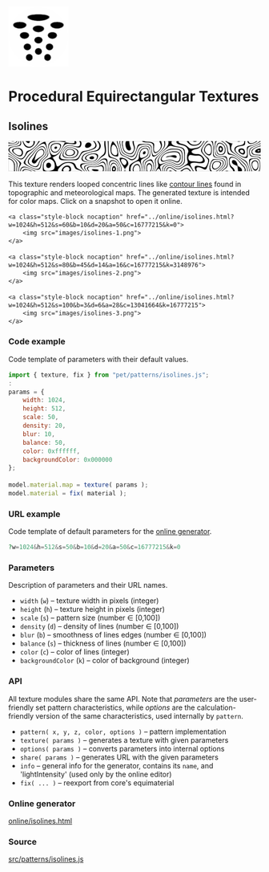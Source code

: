 <img class="logo" src="../assets/logo/logo.png">


# Procedural Equirectangular Textures


## Isolines
<img src="images/isolines.jpg">

This texture renders looped concentric lines like
[contour lines](https://en.wikipedia.org/wiki/Contour_line)
found in topographic and meteorological maps. The generated
texture is intended for color maps. Click on a snapshot to
open it online.

<p class="gallery">

	<a class="style-block nocaption" href="../online/isolines.html?w=1024&h=512&s=60&b=10&d=20&a=50&c=16777215&k=0">
		<img src="images/isolines-1.png">
	</a>

	<a class="style-block nocaption" href="../online/isolines.html?w=1024&h=512&s=80&b=45&d=14&a=16&c=16777215&k=3148976">
		<img src="images/isolines-2.png">
	</a>

	<a class="style-block nocaption" href="../online/isolines.html?w=1024&h=512&s=100&b=3&d=6&a=28&c=13041664&k=16777215">
		<img src="images/isolines-3.png">
	</a>

</p>


### Code example

Code template of parameters with their default values.

```js
import { texture, fix } from "pet/patterns/isolines.js";
:
params = {
	width: 1024,
	height: 512,
	scale: 50,
	density: 20,
	blur: 10,
	balance: 50,
	color: 0xffffff,
	backgroundColor: 0x000000
};

model.material.map = texture( params );
model.material = fix( material );
```

### URL example

Code template of default parameters for the [online generator](../online/isolines.html).

```php
?w=1024&h=512&s=50&b=10&d=20&a=50&c=16777215&k=0
```

### Parameters

Description of parameters and their URL names.

* `width` (`w`) &ndash; texture width in pixels (integer)
* `height` (`h`) &ndash; texture height in pixels (integer)
* `scale` (`s`) &ndash; pattern size (number &#x2208; [0,100])
* `density` (`d`) &ndash; density of lines (number &#x2208; [0,100])
* `blur` (`b`) &ndash; smoothness of lines edges (number &#x2208; [0,100])
* `balance` (`s`) &ndash; thickness of lines (number &#x2208; [0,100])
* `color` (`c`) &ndash; color of lines (integer)
* `backgroundColor` (`k`) &ndash; color of background (integer)


### API

All texture modules share the same API. Note that *parameters*
are the user-friendly set pattern characteristics, while
*options* are the calculation-friendly version of the same
characteristics, used internally by `pattern`.

* `pattern( x, y, z, color, options )` &ndash; pattern implementation
* `texture( params )` &ndash; generates a texture with given parameters
* `options( params )` &ndash; converts parameters into internal options
* `share( params )` &ndash; generates URL with the given parameters
* `info` &ndash; general info for the generator, contains its `name`, and 'lightIntensity' (used only by the online editor)
* `fix( ... )` &ndash; reexport from core's equimaterial


### Online generator

[online/isolines.html](../online/isolines.html)

### Source

[src/patterns/isolines.js](https://github.com/boytchev/texture-generator/blob/main/src/patterns/isolines.js)


